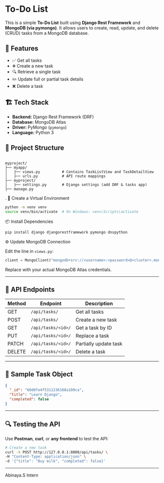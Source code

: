 # To-Do List

This is a simple **To-Do List** built using **Django Rest Framework** and **MongoDB (via pymongo)**. It allows users to create, read, update, and delete (CRUD) tasks from a MongoDB database.



## 🚀 Features

- ✅ Get all tasks
- ➕ Create a new task
- 🔍 Retrieve a single task
- ✏️ Update full or partial task details
- ❌ Delete a task



## 🏗️ Tech Stack

- **Backend:** Django Rest Framework (DRF)
- **Database:** MongoDB Atlas
- **Driver:** PyMongo (`pymongo`)
- **Language:** Python 3



## 📁 Project Structure

```

myproject/
├── myapp/
│   ├── views.py          # Contains TaskListView and TaskDetailView
│   ├── urls.py           # API route mappings
├── myproject/
│   ├── settings.py       # Django settings (add DRF & tasks app)
├── manage.py

````
. 🐍 Create a Virtual Environment

```bash
python -m venv venv
source venv/bin/activate  # On Windows: venv\Scripts\activate
```
 📦 Install Dependencies

```bash
pip install django djangorestframework pymongo dnspython
```
 ⚙️ Update MongoDB Connection

Edit the line in `views.py`:

```python
client = MongoClient("mongodb+srv://<username>:<password>@<cluster>.mongodb.net/")
```

Replace with your actual MongoDB Atlas credentials.

---

## 🔗 API Endpoints

| Method | Endpoint           | Description           |
| ------ | ------------------ | --------------------- |
| GET    | `/api/tasks/`      | Get all tasks         |
| POST   | `/api/tasks/`      | Create a new task     |
| GET    | `/api/tasks/<id>/` | Get a task by ID      |
| PUT    | `/api/tasks/<id>/` | Replace a task        |
| PATCH  | `/api/tasks/<id>/` | Partially update task |
| DELETE | `/api/tasks/<id>/` | Delete a task         |

---

## 📌 Sample Task Object

```json
{
  "_id": "60d0fe4f5311236168a109ca",
  "title": "Learn Django",
  "completed": false
}
```

---

## 🔍 Testing the API

Use **Postman**, **curl**, or **any frontend** to test the API:

```bash
# Create a new task
curl -X POST http://127.0.0.1:8000/api/tasks/ \
-H "Content-Type: application/json" \
-d '{"title": "Buy milk", "completed": false}'
```
---

Abinaya.S
Intern
